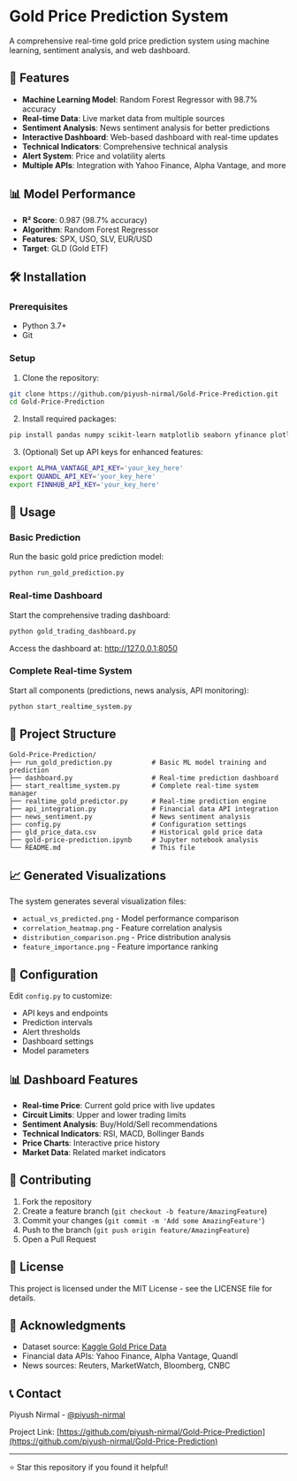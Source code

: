 # Gold Price Prediction System

A comprehensive real-time gold price prediction system using machine learning, sentiment analysis, and web dashboard.

## 🚀 Features

- **Machine Learning Model**: Random Forest Regressor with 98.7% accuracy
- **Real-time Data**: Live market data from multiple sources
- **Sentiment Analysis**: News sentiment analysis for better predictions
- **Interactive Dashboard**: Web-based dashboard with real-time updates
- **Technical Indicators**: Comprehensive technical analysis
- **Alert System**: Price and volatility alerts
- **Multiple APIs**: Integration with Yahoo Finance, Alpha Vantage, and more

## 📊 Model Performance

- **R² Score**: 0.987 (98.7% accuracy)
- **Algorithm**: Random Forest Regressor
- **Features**: SPX, USO, SLV, EUR/USD
- **Target**: GLD (Gold ETF)

## 🛠️ Installation

### Prerequisites
- Python 3.7+
- Git

### Setup
1. Clone the repository:
```bash
git clone https://github.com/piyush-nirmal/Gold-Price-Prediction.git
cd Gold-Price-Prediction
```

2. Install required packages:
```bash
pip install pandas numpy scikit-learn matplotlib seaborn yfinance plotly dash requests beautifulsoup4 textblob schedule
```

3. (Optional) Set up API keys for enhanced features:
```bash
export ALPHA_VANTAGE_API_KEY='your_key_here'
export QUANDL_API_KEY='your_key_here'
export FINNHUB_API_KEY='your_key_here'
```

## 🎯 Usage

### Basic Prediction
Run the basic gold price prediction model:
```bash
python run_gold_prediction.py
```

### Real-time Dashboard
Start the comprehensive trading dashboard:
```bash
python gold_trading_dashboard.py
```
Access the dashboard at: http://127.0.0.1:8050

### Complete Real-time System
Start all components (predictions, news analysis, API monitoring):
```bash
python start_realtime_system.py
```

## 📁 Project Structure

```
Gold-Price-Prediction/
├── run_gold_prediction.py          # Basic ML model training and prediction
├── dashboard.py                    # Real-time prediction dashboard
├── start_realtime_system.py        # Complete real-time system manager
├── realtime_gold_predictor.py      # Real-time prediction engine
├── api_integration.py              # Financial data API integration
├── news_sentiment.py               # News sentiment analysis
├── config.py                       # Configuration settings
├── gld_price_data.csv              # Historical gold price data
├── gold-price-prediction.ipynb     # Jupyter notebook analysis
└── README.md                       # This file
```

## 📈 Generated Visualizations

The system generates several visualization files:
- `actual_vs_predicted.png` - Model performance comparison
- `correlation_heatmap.png` - Feature correlation analysis
- `distribution_comparison.png` - Price distribution analysis
- `feature_importance.png` - Feature importance ranking

## 🔧 Configuration

Edit `config.py` to customize:
- API keys and endpoints
- Prediction intervals
- Alert thresholds
- Dashboard settings
- Model parameters

## 📊 Dashboard Features

- **Real-time Price**: Current gold price with live updates
- **Circuit Limits**: Upper and lower trading limits
- **Sentiment Analysis**: Buy/Hold/Sell recommendations
- **Technical Indicators**: RSI, MACD, Bollinger Bands
- **Price Charts**: Interactive price history
- **Market Data**: Related market indicators

## 🤝 Contributing

1. Fork the repository
2. Create a feature branch (`git checkout -b feature/AmazingFeature`)
3. Commit your changes (`git commit -m 'Add some AmazingFeature'`)
4. Push to the branch (`git push origin feature/AmazingFeature`)
5. Open a Pull Request

## 📝 License

This project is licensed under the MIT License - see the LICENSE file for details.

## 🙏 Acknowledgments

- Dataset source: [Kaggle Gold Price Data](https://www.kaggle.com/altruistdelhite04/gold-price-data)
- Financial data APIs: Yahoo Finance, Alpha Vantage, Quandl
- News sources: Reuters, MarketWatch, Bloomberg, CNBC

## 📞 Contact

Piyush Nirmal - [@piyush-nirmal](https://github.com/piyush-nirmal)

Project Link: [https://github.com/piyush-nirmal/Gold-Price-Prediction](https://github.com/piyush-nirmal/Gold-Price-Prediction)

---

⭐ Star this repository if you found it helpful!